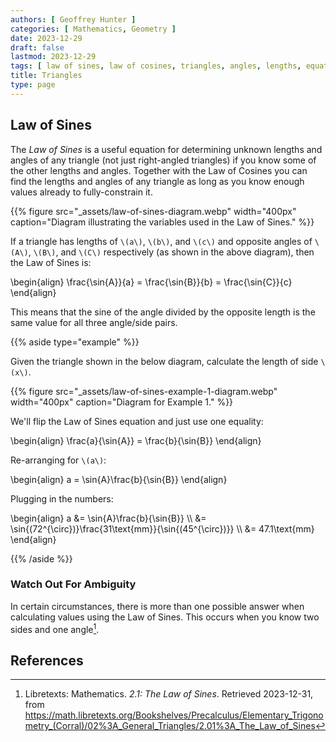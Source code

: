 ```yaml
---
authors: [ Geoffrey Hunter ]
categories: [ Mathematics, Geometry ]
date: 2023-12-29
draft: false
lastmod: 2023-12-29
tags: [ law of sines, law of cosines, triangles, angles, lengths, equations ]
title: Triangles
type: page
---
```


## Law of Sines

The _Law of Sines_ is a useful equation for determining unknown lengths and angles of any triangle (not just right-angled triangles) if you know some of the other lengths and angles. Together with the Law of Cosines you can find the lengths and angles of any triangle as long as you know enough values already to fully-constrain it.

{{% figure src="_assets/law-of-sines-diagram.webp" width="400px" caption="Diagram illustrating the variables used in the Law of Sines." %}}

If a triangle has lengths of `\(a\)`, `\(b\)`, and `\(c\)` and opposite angles of `\(A\)`, `\(B\)`, and `\(C\)` respectively (as shown in the above diagram), then the Law of Sines is:

<p>\begin{align}
\frac{\sin{A}}{a} = \frac{\sin{B}}{b} = \frac{\sin{C}}{c}
\end{align}</p>

This means that the sine of the angle divided by the opposite length is the same value for all three angle/side pairs.

{{% aside type="example" %}}

Given the triangle shown in the below diagram, calculate the length of side `\(x\)`.

{{% figure src="_assets/law-of-sines-example-1-diagram.webp" width="400px" caption="Diagram for Example 1." %}}

We'll flip the Law of Sines equation and just use one equality:

<p>\begin{align}
\frac{a}{\sin{A}} = \frac{b}{\sin{B}}
\end{align}</p>

Re-arranging for `\(a\)`:

<p>\begin{align}
a = \sin{A}\frac{b}{\sin{B}}
\end{align}</p>

Plugging in the numbers:

<p>\begin{align}
a &= \sin{A}\frac{b}{\sin{B}} \\
  &= \sin{(72^{\circ})}\frac{31\text{mm}}{\sin{(45^{\circ})}} \\
  &= 47.1\text{mm}
\end{align}</p>

{{% /aside %}}


### Watch Out For Ambiguity

In certain circumstances, there is more than one possible answer when calculating values using the Law of Sines. This occurs when you know two sides and one angle[^libretexts-maths-the-law-of-sines].

## References

[^libretexts-maths-the-law-of-sines]: Libretexts: Mathematics. _2.1: The Law of Sines_. Retrieved 2023-12-31, from https://math.libretexts.org/Bookshelves/Precalculus/Elementary_Trigonometry_(Corral)/02%3A_General_Triangles/2.01%3A_The_Law_of_Sines


